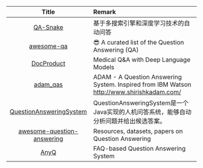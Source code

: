 | Title | Remark |
| :----: | :---- |
| [QA-Snake](https://github.com/SnakeHacker/QA-Snake)|基于多搜索引擎和深度学习技术的自动问答|
|[awesome-qa](https://github.com/seriousran/awesome-qa)|😎 A curated list of the Question Answering (QA)|
|[DocProduct](https://github.com/re-search/DocProduct)|Medical Q&A with Deep Language Models|
|[adam_qas](https://github.com/5hirish/adam_qas)|ADAM - A Question Answering System. Inspired from IBM Watson http://www.shirishkadam.com/|
|[QuestionAnsweringSystem](https://github.com/ysc/QuestionAnsweringSystem)|QuestionAnsweringSystem是一个Java实现的人机问答系统，能够自动分析问题并给出候选答案。|
|[awesome-question-answering](https://github.com/dapurv5/awesome-question-answering)|Resources, datasets, papers on Question Answering|
|[AnyQ](https://github.com/baidu/AnyQ)|FAQ-based Question Answering System|









